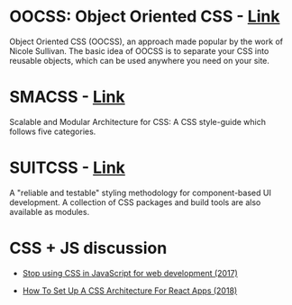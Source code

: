 # OOCSS: Object Oriented CSS - [Link](https://github.com/stubbornella/oocss/wiki)
Object Oriented CSS (OOCSS), an approach made popular by the work of Nicole Sullivan. The basic idea of OOCSS is to separate your CSS into reusable objects, which can be used anywhere you need on your site.

# SMACSS - [Link](http://smacss.com/book/categorizing)
Scalable and Modular Architecture for CSS: A CSS style-guide which follows five categories.

# SUITCSS - [Link](http://suitcss.github.io/)
A "reliable and testable" styling methodology for component-based UI development. A collection of CSS packages and build tools are also available as modules.

# CSS + JS discussion

* [Stop using CSS in JavaScript for web development (2017)](https://medium.com/@gajus/stop-using-css-in-javascript-for-web-development-fa32fb873dcc)

* [How To Set Up A CSS Architecture For React Apps (2018)](https://medium.com/@markmuskardin/intro-to-css-architecture-for-react-apps-da0ec1753c86)
